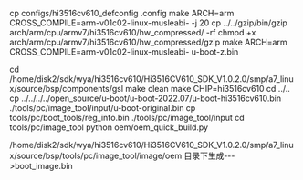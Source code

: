 cp configs/hi3516cv610_defconfig .config
make ARCH=arm CROSS_COMPILE=arm-v01c02-linux-musleabi- -j 20
cp ../../gzip/bin/gzip arch/arm/cpu/armv7/hi3516cv610/hw_compressed/ -rf
chmod +x arch/arm/cpu/armv7/hi3516cv610/hw_compressed/gzip
make ARCH=arm CROSS_COMPILE=arm-v01c02-linux-musleabi- u-boot-z.bin


cd /home/disk2/sdk/wya/hi3516cv610/Hi3516CV610_SDK_V1.0.2.0/smp/a7_linux/source/bsp/components/gsl
make clean
make CHIP=hi3516cv610
cd ../..
cp ../../../../open_source/u-boot/u-boot-2022.07/u-boot-hi3516cv610.bin ./tools/pc/image_tool/input/u-boot-original.bin
cp tools/pc/boot_tools/reg_info.bin ./tools/pc/image_tool/input
cd tools/pc/image_tool
python oem/oem_quick_build.py


/home/disk2/sdk/wya/hi3516cv610/Hi3516CV610_SDK_V1.0.2.0/smp/a7_linux/source/bsp/tools/pc/image_tool/image/oem
目录下生成--->boot_image.bin
